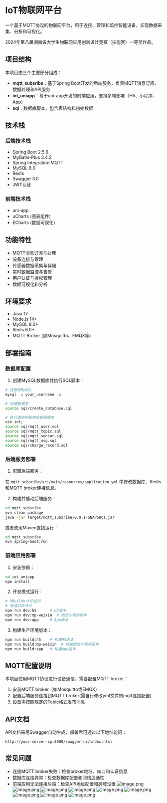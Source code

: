 # IoT物联网平台

一个基于MQTT协议的物联网平台，用于连接、管理和监控智能设备，实现数据采集、分析和可视化。

2024年第八届湖南省大学生物联网应用创新设计竞赛（技能赛）一等奖作品。

## 项目结构

本项目由三个主要部分组成：

- **mqtt_subsribe**：基于Spring Boot开发的后端服务，负责MQTT消息订阅、数据处理和API服务
- **iot_uniapp**：基于uni-app开发的前端应用，支持多端部署（H5、小程序、App）
- **sql**：数据库脚本，包含表结构和初始数据

## 技术栈

### 后端技术栈
- Spring Boot 2.5.6
- MyBatis-Plus 3.4.2
- Spring Integration MQTT
- MySQL 8.0
- Redis
- Swagger 3.0
- JWT认证

### 前端技术栈
- uni-app
- uCharts (图表组件)
- ECharts (数据可视化)

## 功能特性

- MQTT消息订阅与处理
- 设备连接与管理
- 传感器数据采集与存储
- 实时数据监控与告警
- 用户认证与授权管理
- 数据可视化和分析

## 环境要求

- Java 17
- Node.js 14+
- MySQL 8.0+
- Redis 6.0+
- MQTT Broker (如Mosquitto、EMQX等)

## 部署指南

### 数据库配置

1. 创建MySQL数据库并执行SQL脚本：

```bash
# 连接到MySQL
mysql -u your_username -p

# 创建数据库
source sql/create_database.sql

# 执行表结构和初始数据脚本
use iot;
source sql/mqtt_user.sql
source sql/mqtt_topic.sql
source sql/mqtt_sensor.sql
source sql/mqtt_msg.sql
source sql/charge_record.sql
```

### 后端服务部署

1. 配置后端服务：

在 `mqtt_subsribe/src/main/resources/application.yml` 中修改数据库、Redis和MQTT broker连接信息。

2. 构建并启动后端服务：

```bash
cd mqtt_subsribe
mvn clean package
java -jar target/mqtt_subsribe-0.0.1-SNAPSHOT.jar
```

或者使用Maven直接运行：

```bash
cd mqtt_subsribe
mvn spring-boot:run
```

### 前端应用部署

1. 安装依赖：

```bash
cd iot_uniapp
npm install
```

2. 开发模式运行：

```bash
# HBuilderX中运行
# 或通过命令行
npm run dev:h5      # H5版本
npm run dev:mp-weixin  # 微信小程序版本
npm run dev:app     # App版本
```

3. 构建生产环境版本：

```bash
npm run build:h5    # 构建H5版本
npm run build:mp-weixin  # 构建微信小程序版本
npm run build:app   # 构建App版本
```

## MQTT配置说明

本项目使用MQTT协议进行设备通信，需要配置MQTT broker：

1. 安装MQTT broker（如Mosquitto或EMQX）
2. 配置后端服务连接到MQTT broker(需自行修改yml文件的mqtt连接配置)
3. 设备需按照规定的Topic格式发布消息

## API文档

API文档采用Swagger自动生成，部署后可通过以下地址访问：

```
http://your-server-ip:8080/swagger-ui/index.html
```

## 常见问题

- 连接MQTT broker失败：检查broker地址、端口和认证信息
- 数据库连接异常：检查数据库配置和网络连通性
- 前端应用无法连接后端：检查API地址配置和跨域设置
![image.png](https://obsidian-oss-openx.oss-cn-guangzhou.aliyuncs.com/img/202409182133811.png)
![image.png](https://obsidian-oss-openx.oss-cn-guangzhou.aliyuncs.com/img/202409182121563.png)
![image.png](https://obsidian-oss-openx.oss-cn-guangzhou.aliyuncs.com/img/202409182127606.png)
![image.png](https://obsidian-oss-openx.oss-cn-guangzhou.aliyuncs.com/img/202409182126995.png)
![image.png](https://obsidian-oss-openx.oss-cn-guangzhou.aliyuncs.com/img/202409182128811.png)
![image.png](https://obsidian-oss-openx.oss-cn-guangzhou.aliyuncs.com/img/202409182128947.png)
![image.png](https://obsidian-oss-openx.oss-cn-guangzhou.aliyuncs.com/img/202409182128917.png)
![image.png](https://obsidian-oss-openx.oss-cn-guangzhou.aliyuncs.com/img/202409182129604.png)
![image.png](https://obsidian-oss-openx.oss-cn-guangzhou.aliyuncs.com/img/202409182124502.png)



